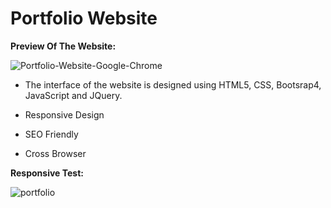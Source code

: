 # Portfolio Website

**Preview Of The Website:**

![Portfolio-Website-Google-Chrome](https://user-images.githubusercontent.com/37043217/104225708-cccff200-5457-11eb-92a9-b9940639a9a6.gif)

- The interface of the website is designed using HTML5, CSS, Bootsrap4, JavaScript and JQuery.

- Responsive Design
- SEO Friendly
- Cross Browser

**Responsive Test:**

![portfolio](https://user-images.githubusercontent.com/37043217/104320458-68627080-54f3-11eb-9423-8baa6e5f822c.PNG)
